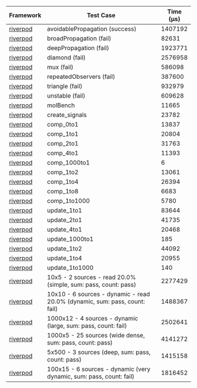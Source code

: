 | Framework | Test Case | Time (μs) |
| --- | --- | --- |
| [riverpod](https://github.com/rrousselGit/riverpod) | avoidablePropagation (success) | 1407192 |
| [riverpod](https://github.com/rrousselGit/riverpod) | broadPropagation (fail) | 82631 |
| [riverpod](https://github.com/rrousselGit/riverpod) | deepPropagation (fail) | 1923771 |
| [riverpod](https://github.com/rrousselGit/riverpod) | diamond (fail) | 2576958 |
| [riverpod](https://github.com/rrousselGit/riverpod) | mux (fail) | 586098 |
| [riverpod](https://github.com/rrousselGit/riverpod) | repeatedObservers (fail) | 387600 |
| [riverpod](https://github.com/rrousselGit/riverpod) | triangle (fail) | 932979 |
| [riverpod](https://github.com/rrousselGit/riverpod) | unstable (fail) | 609628 |
| [riverpod](https://github.com/rrousselGit/riverpod) | molBench | 11665 |
| [riverpod](https://github.com/rrousselGit/riverpod) | create_signals | 23782 |
| [riverpod](https://github.com/rrousselGit/riverpod) | comp_0to1 | 13837 |
| [riverpod](https://github.com/rrousselGit/riverpod) | comp_1to1 | 20804 |
| [riverpod](https://github.com/rrousselGit/riverpod) | comp_2to1 | 31763 |
| [riverpod](https://github.com/rrousselGit/riverpod) | comp_4to1 | 11393 |
| [riverpod](https://github.com/rrousselGit/riverpod) | comp_1000to1 | 6 |
| [riverpod](https://github.com/rrousselGit/riverpod) | comp_1to2 | 13061 |
| [riverpod](https://github.com/rrousselGit/riverpod) | comp_1to4 | 26394 |
| [riverpod](https://github.com/rrousselGit/riverpod) | comp_1to8 | 6683 |
| [riverpod](https://github.com/rrousselGit/riverpod) | comp_1to1000 | 5780 |
| [riverpod](https://github.com/rrousselGit/riverpod) | update_1to1 | 83644 |
| [riverpod](https://github.com/rrousselGit/riverpod) | update_2to1 | 41735 |
| [riverpod](https://github.com/rrousselGit/riverpod) | update_4to1 | 20468 |
| [riverpod](https://github.com/rrousselGit/riverpod) | update_1000to1 | 185 |
| [riverpod](https://github.com/rrousselGit/riverpod) | update_1to2 | 44092 |
| [riverpod](https://github.com/rrousselGit/riverpod) | update_1to4 | 20955 |
| [riverpod](https://github.com/rrousselGit/riverpod) | update_1to1000 | 140 |
| [riverpod](https://github.com/rrousselGit/riverpod) | 10x5 - 2 sources - read 20.0% (simple, sum: pass, count: pass) | 2277429 |
| [riverpod](https://github.com/rrousselGit/riverpod) | 10x10 - 6 sources - dynamic - read 20.0% (dynamic, sum: pass, count: fail) | 1488367 |
| [riverpod](https://github.com/rrousselGit/riverpod) | 1000x12 - 4 sources - dynamic (large, sum: pass, count: fail) | 2502641 |
| [riverpod](https://github.com/rrousselGit/riverpod) | 1000x5 - 25 sources (wide dense, sum: pass, count: pass) | 4141272 |
| [riverpod](https://github.com/rrousselGit/riverpod) | 5x500 - 3 sources (deep, sum: pass, count: pass) | 1415158 |
| [riverpod](https://github.com/rrousselGit/riverpod) | 100x15 - 6 sources - dynamic (very dynamic, sum: pass, count: fail) | 1816452 |

